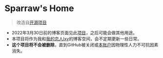# Sparraw's Home
> 改造自[开源项目](https://github.com/transitive-bullshit/nextjs-notion-starter-kit)
- 2022年3月30日前的博客页面见此[项目](https://github.com/feizhanxia/feizhanxia.github.io)，之后可能会做其他用途。
- 本项目将作为我和[我的恋人lxy](https://github.com/leiwaiwai)的博客空间，会不定期更新一些日常。
- **这个项目将不会被删除**，直到GitHub被关闭或[本账户](https://github.com/feizhanxia)因物理性人力不可抗因素消失。
